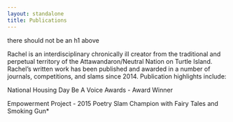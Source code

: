 ```yaml
---
layout: standalone
title: Publications
---
```


there should not be an h1 above

Rachel is an interdisciplinary chronically ill creator from the traditional and perpetual territory of the Attawandaron/Neutral Nation on Turtle Island. Rachel’s written work has been published and awarded in a number of journals, competitions, and slams since 2014. Publication highlights include:

National Housing Day Be A Voice Awards - Award Winner

Empowerment Project - 2015 Poetry Slam Champion with Fairy Tales and Smoking Gun* 
